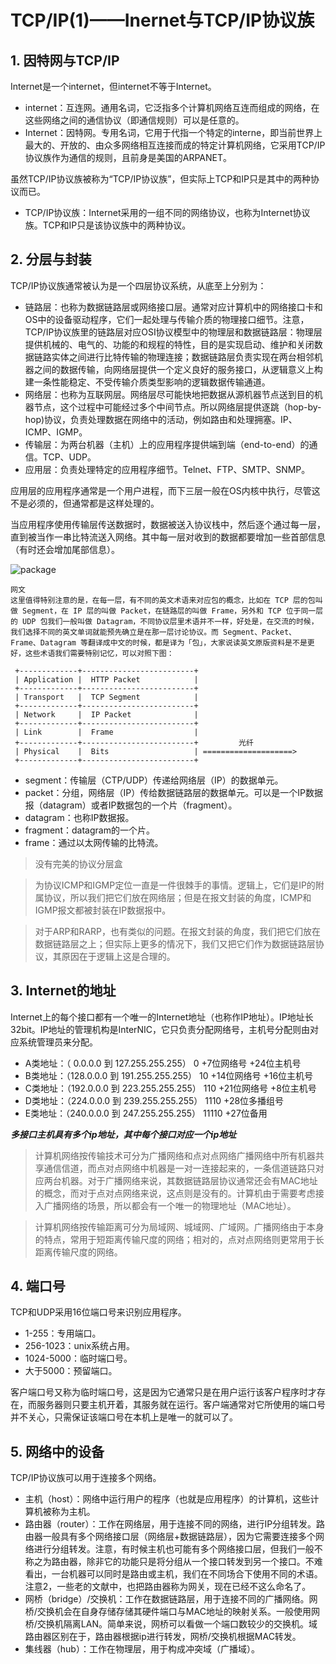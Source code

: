 # TCP/IP(1)——Inernet与TCP/IP协议族 #

## 1. 因特网与TCP/IP ##

Internet是一个internet，但internet不等于Internet。

* internet：互连网。通用名词，它泛指多个计算机网络互连而组成的网络，在这些网络之间的通信协议（即通信规则）可以是任意的。
* Internet：因特网。专用名词，它用于代指一个特定的interne，即当前世界上最大的、开放的、由众多网络相互连接而成的特定计算机网络，它采用TCP/IP协议族作为通信的规则，且前身是美国的ARPANET。

虽然TCP/IP协议族被称为“TCP/IP协议族”，但实际上TCP和IP只是其中的两种协议而已。

* TCP/IP协议族：Internet采用的一组不同的网络协议，也称为Internet协议族。TCP和IP只是该协议族中的两种协议。

## 2. 分层与封装 ##

TCP/IP协议族通常被认为是一个四层协议系统，从底至上分别为：

* 链路层：也称为数据链路层或网络接口层。通常对应计算机中的网络接口卡和OS中的设备驱动程序，它们一起处理与传输介质的物理接口细节。注意，TCP/IP协议族里的链路层对应OSI协议模型中的物理层和数据链路层：物理层提供机械的、电气的、功能的和规程的特性，目的是实现启动、维护和关闭数据链路实体之间进行比特传输的物理连接；数据链路层负责实现在两台相邻机器之间的数据传输，向网络层提供一个定义良好的服务接口，从逻辑意义上构建一条性能稳定、不受传输介质类型影响的逻辑数据传输通道。
* 网络层：也称为互联网层。网络层尽可能快地把数据从源机器节点送到目的机器节点，这个过程中可能经过多个中间节点。所以网络层提供逐跳（hop-by-hop)协议，负责处理数据在网络中的活动，例如路由和处理拥塞。IP、ICMP、IGMP。
* 传输层：为两台机器（主机）上的应用程序提供端到端（end-to-end）的通信。TCP、UDP。
* 应用层：负责处理特定的应用程序细节。Telnet、FTP、SMTP、SNMP。

应用层的应用程序通常是一个用户进程，而下三层一般在OS内核中执行，尽管这不是必须的，但通常都是这样处理的。

当应用程序使用传输层传送数据时，数据被送入协议栈中，然后逐个通过每一层，直到被当作一串比特流送入网络。其中每一层对收到的数据都要增加一些首部信息（有时还会增加尾部信息）。

![package](https://github.com/yixy/image/blob/master/gitbook/package.png?raw=true)

```
网文
这里值得特别注意的是，在每一层，有不同的英文术语来对应包的概念，比如在 TCP 层的包叫做 Segment，在 IP 层的叫做 Packet，在链路层的叫做 Frame，另外和 TCP 位于同一层的 UDP 包我们一般叫做 Datagram，不同协议层里术语并不一样，好处是，在交流的时候，我们选择不同的英文单词就能预先确立是在那一层讨论协议。而 Segment、Packet、Frame、Datagram 等翻译成中文的时候，都是译为「包」，大家说读英文原版资料是不是更好，这些术语我们需要特别记忆，可以对照下图：

 +-------------+-------------------------+
 | Application |  HTTP Packet            |
 +-------------+-------------------------+
 | Transport   |  TCP Segment            |
 +-------------+-------------------------+
 | Network     |  IP Packet              |
 +-------------+-------------------------+
 | Link        |  Frame                  | 
 +-------------+-------------------------+         光纤
 | Physical    |  Bits                   | ====================> 
 +-------------+-------------------------+

```

* segment：传输层（CTP/UDP）传递给网络层（IP）的数据单元。
* packet：分组，网络层（IP）传给数据链路层的数据单元。可以是一个IP数据报（datagram）或者IP数据包的一个片（fragment）。
* datagram：也称IP数据报。
* fragment：datagram的一个片。
* frame：通过以太网传输的比特流。

> 没有完美的协议分层盒

> 为协议ICMP和IGMP定位一直是一件很棘手的事情。逻辑上，它们是IP的附属协议，所以我们把它们放在网络层；但是在报文封装的角度，ICMP和IGMP报文都被封装在IP数据报中。

> 对于ARP和RARP，也有类似的问题。在报文封装的角度，我们把它们放在数据链路层之上；但实际上更多的情况下，我们又把它们作为数据链路层协议，其原因在于逻辑上这是合理的。

## 3. Internet的地址 ##

Internet上的每个接口都有一个唯一的Internet地址（也称作IP地址）。IP地址长32bit。IP地址的管理机构是InterNIC，它只负责分配网络号，主机号分配则由对应系统管理员来分配。

* A类地址：（  0.0.0.0 到 127.255.255.255） 0     +7位网络号    +24位主机号
* B类地址：（128.0.0.0 到 191.255.255.255） 10    +14位网络号   +16位主机号
* C类地址：（192.0.0.0 到 223.255.255.255） 110   +21位网络号   +8位主机号
* D类地址：（224.0.0.0 到 239.255.255.255） 1110  +28位多播组号
* E类地址：（240.0.0.0 到 247.255.255.255） 11110 +27位备用

***多接口主机具有多个ip地址，其中每个接口对应一个ip地址***

> 计算机网络按传输技术可分为广播网络和点对点网络广播网络中所有机器共享通信信道，而点对点网络中机器是一对一连接起来的，一条信道链路只对应两台机器。对于广播网络来说，其数据链路层协议通常还会有MAC地址的概念，而对于点对点网络来说，这点则是没有的。计算机由于需要考虑接入广播网络的场景，所以都会有一个唯一的物理地址（MAC地址）。

> 计算机网络按传输距离可分为局域网、城域网、广域网。广播网络由于本身的特点，常用于短距离传输尺度的网络；相对的，点对点网络则更常用于长距离传输尺度的网络。

## 4. 端口号 ##

TCP和UDP采用16位端口号来识别应用程序。

* 1-255：专用端口。
* 256-1023：unix系统占用。
* 1024-5000：临时端口号。
* 大于5000：预留端口。

客户端口号又称为临时端口号，这是因为它通常只是在用户运行该客户程序时才存在，而服务器则只要主机开着，其服务就在运行。客户端通常对它所使用的端口号并不关心，只需保证该端口号在本机上是唯一的就可以了。

## 5. 网络中的设备 ##

TCP/IP协议族可以用于连接多个网络。

* 主机（host）：网络中运行用户的程序（也就是应用程序）的计算机，这些计算机被称为主机。
* 路由器（router）：工作在网络层，用于连接不同的网络，进行IP分组转发。路由器一般具有多个网络接口层（网络层+数据链路层），因为它需要连接多个网络进行分组转发。注意，有时候主机也可能有多个网络接口层，但我们一般不称之为路由器，除非它的功能只是将分组从一个接口转发到另一个接口。不难看出，一台机器可以同时是路由或主机，我们在不同场合下使用不同的术语。注意2，一些老的文献中，也把路由器称为网关，现在已经不这么命名了。
* 网桥（bridge）/交换机：工作在数据链路层，用于连接不同的广播网络。网桥/交换机会在自身存储存储其硬件端口与MAC地址的映射关系。一般使用网桥/交换机隔离LAN。简单来说，网桥可以看做一个端口数较少的交换机。域路由器区别在于，路由器根据ip进行转发，网桥/交换机根据MAC转发。
* 集线器（hub）：工作在物理层，用于构成冲突域（广播域）。
